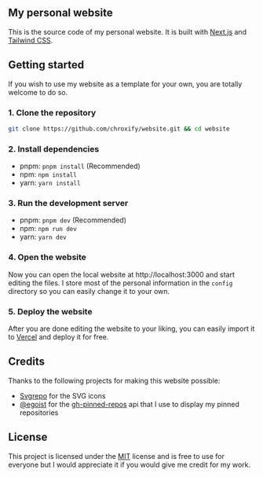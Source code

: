 ## My personal website
This is the source code of my personal website. It is built with [Next.js](https://nextjs.org/) and [Tailwind CSS](https://tailwindcss.com/).
## Getting started
If you wish to use my website as a template for your own, you are totally welcome to do so. 

### 1. Clone the repository
```bash 
git clone https://github.com/chroxify/website.git && cd website
```

### 2. Install dependencies
- pnpm: ```pnpm install``` (Recommended)
- npm: ```npm install```
- yarn: ```yarn install```

### 3. Run the development server
- pnpm: ```pnpm dev``` (Recommended)
- npm: ```npm run dev```
- yarn: ```yarn dev```

### 4. Open the website
Now you can open the local website at http://localhost:3000 and start editing the files.
I store most of the personal information in the ```config``` directory so you can easily change it to your own.

### 5. Deploy the website
After you are done editing the website to your liking, you can easily import it to [Vercel](https://vercel.com/import) and deploy it for free.

## Credits
Thanks to the following projects for making this website possible:
- [Svgrepo](https://www.svgrepo.com/) for the SVG icons
- [@egoist](https://www.github.com/egoist) for the [gh-pinned-repos](https://github.com/egoist/gh-pinned-repos) api that I use to display my pinned repositories

## License
This project is licensed under the [MIT](https://mit-license.org/) license and is free to use for everyone but I would appreciate it if you would give me credit for my work.
